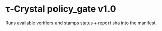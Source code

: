 # τ‑Crystal policy_gate v1.0
Runs available verifiers and stamps status + report sha into the manifest.
